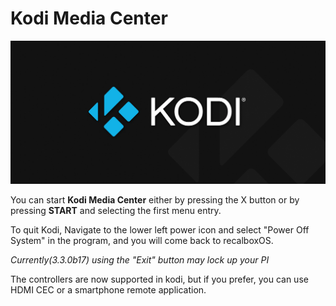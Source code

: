 # Kodi Media Center

![](./image%20%2892%29.png)

You can start **Kodi Media Center** either by pressing the X button or by pressing **START** and selecting the first menu entry.

To quit Kodi, Navigate to the lower left power icon and select "Power Off System" in the program, and you will come back to recalboxOS.

_Currently\(3.3.0b17\) using the "Exit" button may lock up your PI_

The controllers are now supported in kodi, but if you prefer, you can use HDMI CEC or a smartphone remote application.

